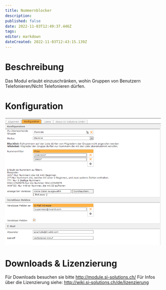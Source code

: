 ```yaml
---
title: Nummernblocker
description: 
published: false
date: 2022-11-03T12:49:37.446Z
tags: 
editor: markdown
dateCreated: 2022-11-03T12:43:15.139Z
---
```


# Beschreibung

Das Modul erlaubt einzuschränken, wohin Gruppen von Benutzern Telefonieren/Nicht Telefonieren dürfen.

# Konfiguration

![1.png](/uploads/numberblocker/1.png)


# Downloads & Lizenzierung
Für Downloads besuchen sie bitte http://module.si-solutions.ch/
Für Infos über die Lizenzierung siehe: http://wiki.si-solutions.ch/de/lizenzierung